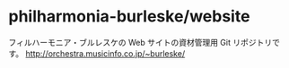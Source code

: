 # philharmonia-burleske/website
フィルハーモニア・ブルレスケの Web サイトの資材管理用 Git リポジトリです。
http://orchestra.musicinfo.co.jp/~burleske/